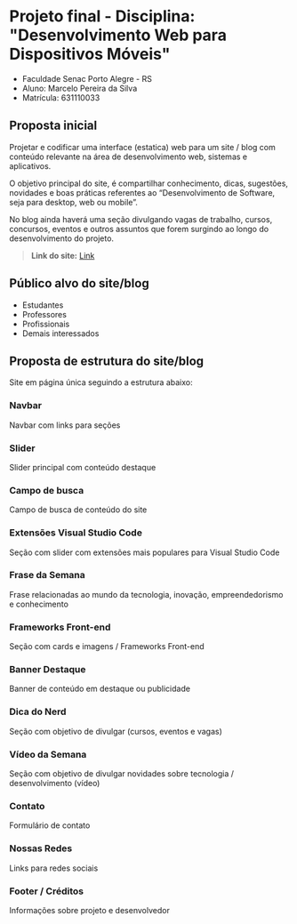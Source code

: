   # Projeto final - Disciplina: "Desenvolvimento Web para Dispositivos Móveis"

  - Faculdade Senac Porto Alegre - RS
  - Aluno: Marcelo Pereira da Silva
  - Matrícula: 631110033


## Proposta inicial

Projetar e codificar uma interface (estatica) web para um site / blog com conteúdo relevante na área
de desenvolvimento web, sistemas e aplicativos.

O objetivo principal do site, é compartilhar conhecimento, dicas, sugestões, novidades e
boas práticas referentes ao “Desenvolvimento de Software, seja para desktop, web ou
mobile”.

No blog ainda haverá uma seção divulgando vagas de trabalho, cursos, concursos, eventos
e outros assuntos que forem surgindo ao longo do desenvolvimento do projeto.

> **Link do site:** [Link](https://marcelopoars.github.io/prog-dispositivos-moveis/projeto-final/site/)


## Público alvo do site/blog
- Estudantes
- Professores
- Profissionais
- Demais interessados


## Proposta de estrutura do site/blog
Site em página única seguindo a estrutura abaixo:


### Navbar
Navbar com links para seções


### Slider
Slider principal com conteúdo destaque


### Campo de busca
Campo de busca de conteúdo do site


### Extensões Visual Studio Code
Seção com slider com extensões mais populares para Visual Studio Code


### Frase da Semana
Frase relacionadas ao mundo da tecnologia, inovação, empreendedorismo e conhecimento


### Frameworks Front-end
Seção com cards e imagens / Frameworks Front-end


### Banner Destaque
Banner de conteúdo em destaque ou publicidade


### Dica do Nerd
Seção com objetivo de divulgar (cursos, eventos e vagas)


### Vídeo da Semana
Seção com objetivo de divulgar novidades sobre tecnologia / desenvolvimento (vídeo)


### Contato
Formulário de contato


### Nossas Redes
Links para redes sociais


### Footer / Créditos
Informações sobre projeto e desenvolvedor



